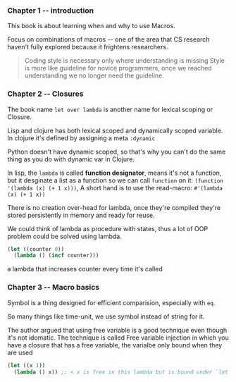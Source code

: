 ### Chapter 1 -- introduction

This book is about learning when and why to use Macros.

Focus on combinations of macros -- one of the area that CS research haven't fully explored because it frightens researchers.

> Coding style is necessary only where understanding is missing
Style is more like guideline for novice programmers, once we reached understanding we no longer need the guideline.

### Chapter 2 -- Closures

The book name `let over lambda` is another name for lexical scoping or Closure.

Lisp and clojure has both lexical scoped and dynamically scoped variable.
In clojure it's defined by assigning a meta `:dynamic`

Python doesn't have dynamic scoped, so that's why you can't do the same thing as you do with dynamic var in Clojure.

In lisp, the `lambda` is called __function designator__, means it's not a function,
but it desginate a list as a function so we can call `function` on it: `(function '(lambda (x) (+ 1 x)))`,
A short hand is to use the read-macro: `#'(lambda (x) (+ 1 x))`

There is no creation over-head for lambda, once they're compiled they're stored persistently in memory and ready for reuse.

We could think of lambda as procedure with states, thus a lot of OOP problem could be solved using lambda.

```lisp
(let ((counter 0))
  (lambda () (incf counter)))
```
a lambda that increases counter every time it's called

### Chapter 3 -- Macro basics

Symbol is a thing designed for efficient comparision, especially with `eq`.

So many things like time-unit, we use symbol instead of string for it.

The author argued that using free variable is a good technique even though it's not idomatic.
The technique is called Free variable injection in which you have a closure that has a free variable, the varialbe only bound
when they are used

```lisp
(let ((x 1))
  (lambda () x)) ;; < x is free in this lambda but is bound under `let`
```
